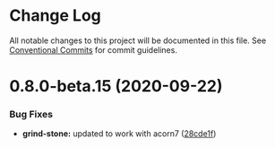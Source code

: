 # Change Log

All notable changes to this project will be documented in this file.
See [Conventional Commits](https://conventionalcommits.org) for commit guidelines.

# 0.8.0-beta.15 (2020-09-22)


### Bug Fixes

* **grind-stone:** updated to work with acorn7 ([28cde1f](https://github.com/grindjs/grindjs/commit/28cde1f3d1f1147fc3551edd002c7eda45e2662d))
